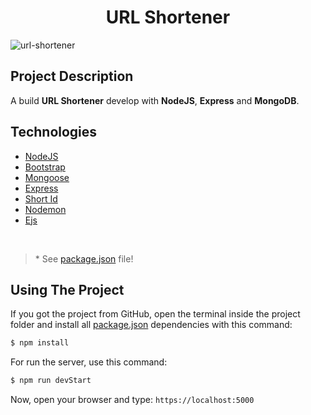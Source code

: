 <h1 align="center"><strong>URL Shortener</strong></h1>

![url-shortener](https://user-images.githubusercontent.com/38081852/76111211-a3844100-5fbe-11ea-881c-74faac21bb40.gif)

## **Project Description**

A build **URL Shortener** develop with **NodeJS**, **Express** and **MongoDB**.

## **Technologies**

- [NodeJS](https://nodejs.org/en/)
- [Bootstrap](https://getbootstrap.com/)
- [Mongoose](https://mongoosejs.com/)
- [Express](https://expressjs.com/)
- [Short Id](https://www.npmjs.com/package/shortid)
- [Nodemon](https://nodemon.io/)
- [Ejs](https://ejs.co/) 
<br>

>  \* See [package.json](./package.json) file!

## **Using The Project**

If you got the project from GitHub, open the terminal inside the project folder and install all [package.json](./package.json) dependencies with this command:

```bash
$ npm install
```

For run the server, use this command:
```bash
$ npm run devStart
```

Now, open your browser and type: `https://localhost:5000`
